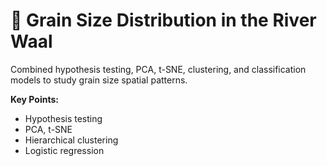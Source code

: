 # 🧪 Grain Size Distribution in the River Waal

Combined hypothesis testing, PCA, t-SNE, clustering, and classification models to study grain size spatial patterns.

**Key Points:**
- Hypothesis testing
- PCA, t-SNE
- Hierarchical clustering
- Logistic regression